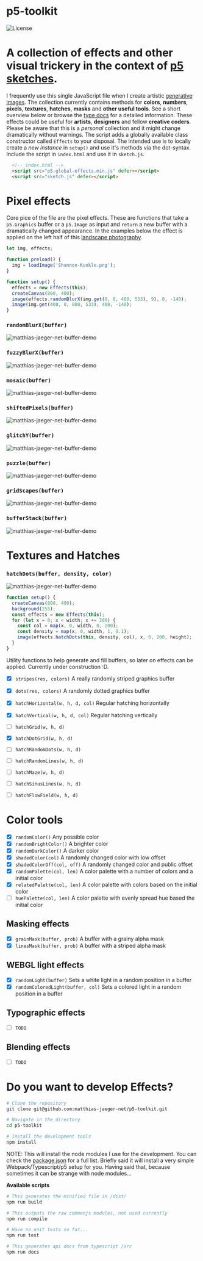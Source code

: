 # p5-toolkit
![License](https://poser.pugx.org/laravel/lumen-framework/license.svg)

# A collection of effects and other visual trickery in the context of [p5 sketches](https://p5js.org/).

I frequently use this single JavaScript file when I create artistic [generative images](https://www.instagram.com/_matthiasjaeger/). The collection currently contains methods for **colors**, **numbers**, **pixels**, **textures**, **hatches**, **masks** and **other useful tools**. See a short overview below or browse the [type docs](/docs) for a detailed information. These effects could be useful for **artists**, **designers** and fellow **creative coders**. Please be aware that this is a *personal* collection and it might change dramatically without warnings. The script adds a globally available class constructor called ``Effects`` to your disposal. The intended use is to locally create a *new instance* in ```setup()``` and use it's methods via the dot-syntax. Include the script in ```index.html``` and use it in ```sketch.js```.

```html
  <!-- index.html -->
  <script src="p5-global-effects.min.js" defer></script>
  <script src="sketch.js" defer></script>
```

# Pixel effects
Core pice of the file are the pixel effects. These are functions that take a ``p5.Graphics`` buffer or a ``p5.Image`` as  input and ``return`` a new buffer with a dramatically changed appearance. In the examples below the effect is applied on the left half of this [landscape photography](https://unsplash.com/photos/dM8INmkyDas).



```javascript
let img, effects;

function preload() {
  img = loadImage('Shannon-Kunkle.png');
}

function setup() {
  effects = new Effects(this);
  createCanvas(800, 400);
  image(effects.randomBlurX(img.get(0, 0, 400, 533), 9), 0, -140);
  image(img.get(400, 0, 800, 533), 400, -140);
}
```

### ```randomBlurX(buffer) ```
![matthias-jaeger-net-buffer-demo](images/randomBlurX.jpg)

### ```fuzzyBlurX(buffer)```
![matthias-jaeger-net-buffer-demo](images/fuzzyBlurX.jpg)

### ```mosaic(buffer)```
![matthias-jaeger-net-buffer-demo](images/mosaic.jpg)

### ```shiftedPixels(buffer)```
![matthias-jaeger-net-buffer-demo](images/shiftedPixels.jpg)

### ```glitchY(buffer)```
![matthias-jaeger-net-buffer-demo](images/glitchY.jpg)

### ```puzzle(buffer)```
![matthias-jaeger-net-buffer-demo](images/puzzle.jpg)

### ```gridScapes(buffer)```
![matthias-jaeger-net-buffer-demo](images/gridScapes.jpg)

### ```bufferStack(buffer)```
![matthias-jaeger-net-buffer-demo](images/bufferStack.jpg)


# Textures and Hatches

### ```hatchDots(buffer, density, color)```
![matthias-jaeger-net-buffer-demo](images/hatchDots.jpg)
```javascript
function setup() {
  createCanvas(800, 400);
  background(255);
  const effects = new Effects(this);
  for (let x = 0; x < width; x += 200) {
    const col = map(x, 0, width, 0, 200);
    const density = map(x, 0, width, 1, 0.1);
    image(effects.hatchDots(this, density, col), x, 0, 200, height);
  }
}
```
Utility functions to help generate and fill buffers, so later on effects can be applied. Currently under construction :D.

- [x] ```stripes(res, colors)``` A really randomly striped graphics buffer
- [x] ```dots(res, colors)```  A randomly dotted graphics buffer
- [x] ```hatchHorizontal(w, h, d, col)``` Regular hatching horizontally
- [x] ```hatchVertical(w, h, d, col)``` Regular hatching vertically
- [ ] ```hatchGrid(w, h, d)```
- [x] ```hatchDotGrid(w, h, d)```
- [ ] ```hatchRandomDots(w, h, d)```
- [ ] ```hatchRandomLines(w, h, d)```
- [ ] ```hatchMaze(w, h, d)```
- [ ] ```hatchSinusLines(w, h, d)```
- [ ] ```hatchFlowField(w, h, d)```


# Color tools
- [x] ```randomColor()``` Any possible color
- [x] ```randomBrightColor()``` A brighter color
- [x] ```randomDarkColor()``` A darker color
- [x] ```shadedColor(col)``` A randomly changed color with low offset
- [x] ```shadedColorOff(col, off)``` A randomly changed color and public offset
- [x] ```randomPalette(col, len)``` A color palette with a number of colors and a initial color
- [x] ```relatedPalette(col, len)``` A color palette with colors based on the initial color
- [ ] ```huePalette(col, len)``` A color palette with evenly spread hue based the initial color

## Masking effects
- [x] ```grainMask(buffer, prob)``` A buffer with a grainy alpha mask
- [x] ```linesMask(buffer, prob)``` A buffer with a striped alpha mask

## WEBGL light effects
- [x] ```randomLight(buffer)```  Sets a white light in a random position in a buffer
- [x] ```randomColoredLight(buffer, col)``` Sets a colored light in a random position in a buffer

## Typographic effects
- [ ] ```TODO```

## Blending effects
- [ ] ```TODO```

# Do you want to develop Effects?
```bash
# Clone the repository
git clone git@github.com:matthias-jaeger-net/p5-toolkit.git
```
```bash
# Navigate in the directory
cd p5-toolkit
```
```bash
# Install the development tools
npm install
```
NOTE: This will install the node modules I use for the development. You can check the [package.json](/package.json) for a full list. Briefly said it will install a very simple Webpack/Typescript/p5 setup for you. Having said that, because sometimes it can be strange with node modules...

**Available scripts**
```bash
# This generates the minified file in /dist/
npm run build
```
```bash
# This outputs the raw commonjs modules, not used currently
npm run compile
```
```bash
# Have no unit tests so far...
npm run test
```
```bash
# This generates api docs from typescript /src
npm run docs
```